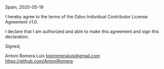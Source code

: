 Spain, 2020-05-19

I hereby agree to the terms of the Odoo Individual Contributor License
Agreement v1.0.

I declare that I am authorized and able to make this agreement and sign this
declaration.

Signed,

Antoni Romera Luis toniromeraluis@gmail.com https://github.com/AntoniRomera